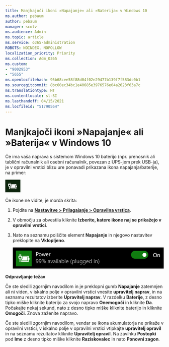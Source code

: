 ```yaml
---
title: Manjkajoči ikoni »Napajanje« ali »Baterija« v Windows 10
ms.author: pebaum
author: pebaum
manager: scotv
ms.audience: Admin
ms.topic: article
ms.service: o365-administration
ROBOTS: NOINDEX, NOFOLLOW
localization_priority: Priority
ms.collection: Adm_O365
ms.custom:
- "9002953"
- "5655"
ms.openlocfilehash: 95b68cee58f88d04f02e29477b139f7f583dc0b1
ms.sourcegitcommit: 8bc60ec34bc1e40685e3976576e04a2623f63a7c
ms.translationtype: HT
ms.contentlocale: sl-SI
ms.lasthandoff: 04/15/2021
ms.locfileid: "51790564"
---
```

# <a name="power-or-battery-icon-missing-in-windows-10"></a>Manjkajoči ikoni »Napajanje« ali »Baterija« v Windows 10

Če ima vaša naprava s sistemom Windows 10 baterijo (npr. prenosnik ali tablični računalnik ali osebni računalnik, povezan z UPS-jem prek USB-ja), je v opravilni vrstici blizu ure ponavadi prikazana ikona napajanja/baterije, na primer:

![Ikona »Baterija«](media/battery-icon.png)

Če ikone ne vidite, je morda skrita:

1. Pojdite na **[Nastavitve > Prilagajanje > Opravilna vrstica](ms-settings:taskbar?activationSource=GetHelp)**.

2. V območju za obvestila kliknite **Izberite, katere ikone naj se prikažejo v opravilni vrstici**.

3. Nato na seznamu poiščite element **Napajanje** in njegovo nastavitev preklopite na **Vklopljeno**.

    ![Prikažite ikono »Napajanje« v opravilni vrstici](media/power-icon-on.png)

**Odpravljanje težav**

Če ste sledili zgornjim navodilom in je preklopni gumb **Napajanje** zatemnjen ali ni viden, v iskalno polje v opravilni vrstici vnesite **upravitelj naprav**, in na seznamu rezultatov izberite **Upravitelj naprav**. V razdelku **Baterije**, z desno tipko miške kliknite baterijo za svojo napravo **Onemogoči** in kliknite **Da**. Počakajte nekaj sekund, nato z desno tipko miške kliknite baterijo in kliknite **Omogoči**. Znova zaženite napravo.

Če ste sledili zgornjim navodilom, vendar se ikona akumulatorja ne prikaže v opravilni vrstici, v iskalno polje v opravilni vrstici vtipkajte **upravitelj opravil** in na seznamu rezultatov kliknite **Upravitelj opravil**. Na zavihku **Postopki** pod **Ime** z desno tipko miške kliknite **Raziskovalec** in nato **Ponovni zagon**.
